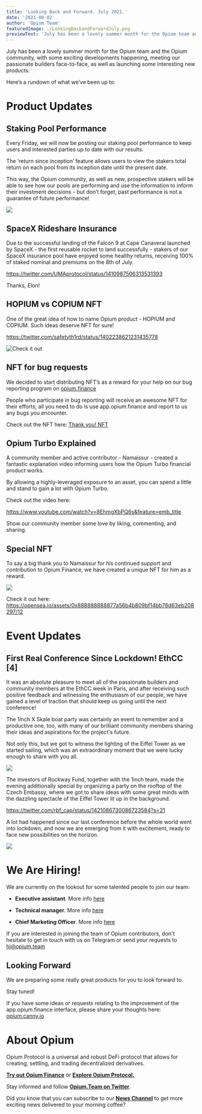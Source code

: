 ```yaml
---
title: 'Looking Back and Forward. July 2021.'
date: '2021-08-02'
author: 'Opium Team'
featuredImage: ./LookingBackandForwardJuly.png
previewText: 'July has been a lovely summer month for the Opium team and the Opium community, with some exciting developments happening, meeting our passionate builders face-to-face, as well as launching some interesting new products.'
---
```

 

July has been a lovely summer month for the Opium team and the Opium community, with some exciting developments happening, meeting our passionate builders face-to-face, as well as launching some interesting new products.

Here’s a rundown of what we’ve been up to:

# Product Updates 
## Staking Pool Performance

Every Friday, we will now be posting our staking pool performance to keep users and interested parties up to date with our results. 

The ‘return since inception’ feature allows users to view the stakers total return on each pool from its inception date until the present date. 

This way, the Opium community, as well as new, prospective stakers will be able to see how our pools are performing and use the information to inform their investment decisions - but don’t forget, past performance is not a guarantee of future performance!

![](BestPoolPerformance.png)

## SpaceX Rideshare Insurance

Due to the successful landing of the Falcon 9 at Cape Canaveral launched by SpaceX - the first reusable rocket to land successfully - stakers of our SpaceX insurance pool have enjoyed some healthy returns, receiving 100% of staked nominal and premiums on the 8th of July. 

https://twitter.com/UMAprotocol/status/1410987506313531393

Thanks, Elon!

## HOPIUM vs COPIUM NFT

One of the great idea of how to name Opium product - HOPIUM and COPIUM. Such ideas deserve NFT for sure! 

https://twitter.com/safetyth1rd/status/1402238621231435778

![Check it out](HOPIUMvsCOPIUM.gif)

## NFT for bug requests

We decided to start distributing NFT’s as a reward for your help on our bug reporting program on [opium.finance](https://app.opium.finance)

People who participate in bug reporting will receive an awesome NFT for their efforts; all you need to do is use app.opium.finance and report to us any bugs you encounter. 

Check out the NFT here: [Thank you! NFT](https://opensea.io/assets/0x888888888877a56b4b809bf14bb76d63eb208297/11)

## Opium Turbo Explained

A community member and active contributor - Namaissur - created a fantastic explanation video informing users how the Opium Turbo financial product works.

By allowing a highly-leveraged exposure to an asset, you can spend a little and stand to gain a lot with Opium Turbo. 

Check out the video here: 

https://www.youtube.com/watch?v=8EhmgXbPQ6s&feature=emb_title


Show our community member some love by liking, commenting, and sharing.

## Special NFT

To say a big thank you to Namaissur for his continued support and contribution to Opium Finance, we have created a unique NFT for him as a reward.

![](NFTNamaissur.jpeg)

Check it out here: https://opensea.io/assets/0x888888888877a56b4b809bf14bb76d63eb208297/12 

# Event Updates 

## First Real Conference Since Lockdown! EthCC [4]

It was an absolute pleasure to meet all of the passionate builders and community members at the EthCC week in Paris, and after receiving such positive feedback and witnessing the enthusiasm of our people, we have gained a level of traction that should keep us going until the next conference!

The 1inch X Skale boat party was certainly an event to remember and a productive one, too, with many of our brilliant community members sharing their ideas and aspirations for the project's future.

Not only this, but we got to witness the lighting of the Eiffel Tower as we started sailing, which was an extraordinary moment that we were lucky enough to share with you all. 

![](skalex1inch.jpeg)

The investors of Rockway Fund, together with the 1inch team, made the evening additionally special by organizing a party on the rooftop of the Czech Embassy, where we got to share ideas with some great minds with the dazzling spectacle of the Eiffel Tower lit up in the background.   

https://twitter.com/rbf_cap/status/1421086730086723584?s=21

A lot had happened since our last conference before the whole world went into lockdown, and now we are emerging from it with excitement, ready to face new possibilities on the horizon. 

![](Team.jpeg)


# We Are Hiring!
We are currently on the lookout for some talented people to join our team:

- **Executive assistant**. More info [here](https://opium-team.notion.site/Executive-assistant-Careers-at-Opium-7a32c1961c224235a846f18af4a17c73)

- **Technical manager**. More info [here](https://opium-team.notion.site/Technical-manager-areers-at-Opium-ce17ed41c8744e2ca0c28679f6e18783)

- **Chief Marketing Officer**. More info [here](https://opium-team.notion.site/Chief-Marketing-Officer-areers-at-Opium-fc70d6dfb0724ea98f51a1817598a914)

If you are interested in joining the team of Opium contributors, don't hesitate to get in touch with us on Telegram or send your requests to hi@opium.team

## Looking Forward 

We are preparing some really great products for you to look forward to.

Stay tuned!

If you have some ideas or requests relating to the improvement of the app.opium.finance interface, please share your thoughts here: [opium.canny.io](https://opium.canny.io/opium-finance-feature-request)



# About Opium

Opium Protocol is a universal and robust DeFi protocol that allows for creating, settling, and trading decentralized derivatives.

[**Try out Opium Finance**](https://app.opium.finance/) or [**Explore Opium Protocol.**](https://docs.opium.network/)

Stay informed and follow [**Opium.Team on Twitter**](https://twitter.com/Opium_Network).

Did you know that you can subscribe to our [**News Channel**](https://t.me/OpiumFinance) to get more exciting news delivered to your morning coffee?

